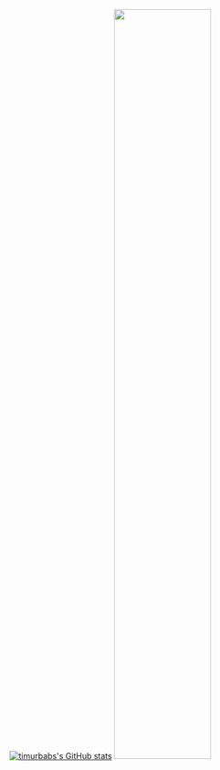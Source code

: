 [![timurbabs's GitHub stats](https://github-readme-stats.vercel.app/api?username=timurbabs&show_icons=true&theme=dark)](https://github.com/anuraghazra/github-readme-stats)
<img width="58%" src="https://github-readme-stats.vercel.app/api/top-langs/?username=timurbabs&layout=compact&theme=dark&hide=Jupyter Notebook" />
